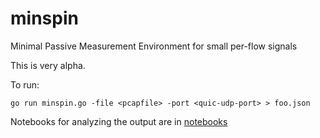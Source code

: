 # minspin
Minimal Passive Measurement Environment for small per-flow signals

This is very alpha. 

To run: 

`go run minspin.go -file <pcapfile> -port <quic-udp-port> > foo.json`

Notebooks for analyzing the output are in [notebooks](notebooks/)